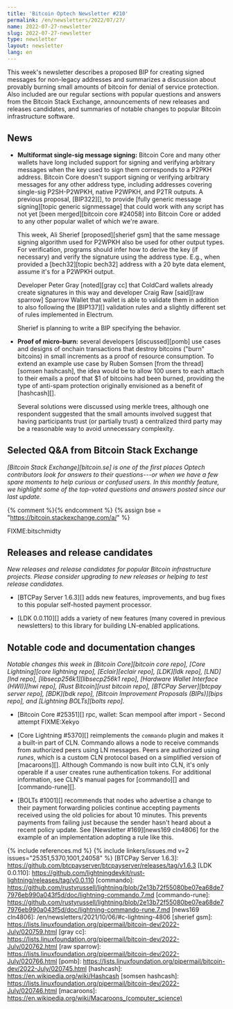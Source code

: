 ```yaml
---
title: 'Bitcoin Optech Newsletter #210'
permalink: /en/newsletters/2022/07/27/
name: 2022-07-27-newsletter
slug: 2022-07-27-newsletter
type: newsletter
layout: newsletter
lang: en
---
```

This week's newsletter describes a proposed BIP for creating signed
messages for non-legacy addresses and summarizes a discussion about
provably burning small amounts of bitcoin for denial of service
protection.  Also included are our regular sections with popular
questions and answers from the Bitcoin Stack Exchange, announcements of
new releases and releases candidates, and summaries of notable changes
to popular Bitcoin infrastructure software.

## News

- **Multiformat single-sig message signing:** Bitcoin Core and many
  other wallets have long included support for signing and verifying
  arbitrary messages when the key used to sign them corresponds to a
  P2PKH address.  Bitcoin Core doesn't support signing or verifying
  arbitrary messages for any other address type, including addresses
  covering single-sig P2SH-P2WPKH, native P2WPKH, and P2TR outputs.  A
  previous proposal, [BIP322][], to provide [fully generic message
  signing][topic generic signmessage] that could work with any script
  has not yet [been merged][bitcoin core #24058] into Bitcoin Core or
  added to any other popular wallet of which we're aware.

    This week, Ali Sherief [proposed][sherief gsm] that the same message
    signing algorithm used for P2WPKH also be used for other output
    types.  For verification, programs should infer how to derive the
    key (if necessary) and verify the signature using the address type.
    E.g., when provided a [bech32][topic bech32] address with a 20 byte
    data element, assume it's for a P2WPKH output.

    Developer Peter Gray [noted][gray cc] that ColdCard
    wallets already create signatures in this way and developer Craig
    Raw [said][raw sparrow] Sparrow Wallet that wallet is able to
    validate them in addition to also following the [BIP137][]
    validation rules and a slightly different set of rules implemented
    in Electrum.

    Sherief is planning to write a BIP specifying the behavior.

- **Proof of micro-burn:** several developers [discussed][pomb]
  use cases and designs of onchain transactions that destroy bitcoins
  ("burn" bitcoins) in small increments as a proof of resource
  consumption. To extend an example use case by Ruben
  Somsen [from the thread][somsen hashcash], the idea would be to
  allow 100 users to each attach to their emails a proof that $1 of
  bitcoins had been burned, providing the type of anti-spam protection
  originally envisioned as a benefit of [hashcash][].

    Several solutions were discussed using merkle trees, although one
    respondent suggested that the small amounts involved suggest that
    having participants trust (or partially trust) a centralized third
    party may be a reasonable way to avoid unnecessary complexity.

## Selected Q&A from Bitcoin Stack Exchange

*[Bitcoin Stack Exchange][bitcoin.se] is one of the first places Optech
contributors look for answers to their questions---or when we have a
few spare moments to help curious or confused users.  In
this monthly feature, we highlight some of the top-voted questions and
answers posted since our last update.*

{% comment %}<!-- https://bitcoin.stackexchange.com/search?tab=votes&q=created%3a1m..%20is%3aanswer -->{% endcomment %}
{% assign bse = "https://bitcoin.stackexchange.com/a/" %}

FIXME:bitschmidty

## Releases and release candidates

*New releases and release candidates for popular Bitcoin infrastructure
projects.  Please consider upgrading to new releases or helping to test
release candidates.*

- [BTCPay Server 1.6.3][] adds new features, improvements, and bug fixes
  to this popular self-hosted payment processor.

- [LDK 0.0.110][] adds a variety of new features (many covered in
  previous newsletters) to this library for building LN-enabled
  applications.

## Notable code and documentation changes

*Notable changes this week in [Bitcoin Core][bitcoin core repo], [Core
Lightning][core lightning repo], [Eclair][eclair repo], [LDK][ldk repo],
[LND][lnd repo], [libsecp256k1][libsecp256k1 repo], [Hardware Wallet
Interface (HWI)][hwi repo], [Rust Bitcoin][rust bitcoin repo], [BTCPay
Server][btcpay server repo], [BDK][bdk repo], [Bitcoin Improvement
Proposals (BIPs)][bips repo], and [Lightning BOLTs][bolts repo].*

- [Bitcoin Core #25351][] rpc, wallet: Scan mempool after import - Second attempt FIXME:Xekyo

- [Core Lightning #5370][] reimplements the `commando` plugin and makes
  it a built-in part of CLN.  Commando allows a node to receive commands
  from authorized peers using LN messages.  Peers are authorized using
  *runes*, which is a custom CLN protocol based on a simplified version
  of [macaroons][].  Although Commando is now built into CLN, it's only
  operable if a user creates rune authentication tokens.  For additional
  information, see CLN's manual pages for [commando][] and [commando-rune][].

- [BOLTs #1001][] recommends that nodes who advertise a change to their
  payment forwarding policies continue accepting payments received
  using the old policies for about 10 minutes.  This prevents payments
  from failing just because the sender hasn't heard about a recent
  policy update.  See [Newsletter #169][news169 cln4806] for the example
  of an implementation adopting a rule like this.

{% include references.md %}
{% include linkers/issues.md v=2 issues="25351,5370,1001,24058" %}
[BTCPay Server 1.6.3]: https://github.com/btcpayserver/btcpayserver/releases/tag/v1.6.3
[LDK 0.0.110]: https://github.com/lightningdevkit/rust-lightning/releases/tag/v0.0.110
[commando]: https://github.com/rustyrussell/lightning/blob/2e13b72f55080be07ea68de77976eb990a043f5d/doc/lightning-commando.7.md
[commando-rune]: https://github.com/rustyrussell/lightning/blob/2e13b72f55080be07ea68de77976eb990a043f5d/doc/lightning-commando-rune.7.md
[news169 cln4806]: /en/newsletters/2021/10/06/#c-lightning-4806
[sherief gsm]: https://lists.linuxfoundation.org/pipermail/bitcoin-dev/2022-July/020759.html
[gray cc]: https://lists.linuxfoundation.org/pipermail/bitcoin-dev/2022-July/020762.html
[raw sparrow]: https://lists.linuxfoundation.org/pipermail/bitcoin-dev/2022-July/020766.html
[pomb]: https://lists.linuxfoundation.org/pipermail/bitcoin-dev/2022-July/020745.html
[hashcash]: https://en.wikipedia.org/wiki/Hashcash
[somsen hashcash]: https://lists.linuxfoundation.org/pipermail/bitcoin-dev/2022-July/020746.html
[macaroons]: https://en.wikipedia.org/wiki/Macaroons_(computer_science)
